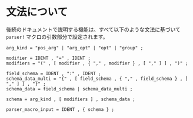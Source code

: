 # 文法について

後続のドキュメントで説明する機能は、すべて以下のような文法に基づいて `parser!` マクロの引数部分で設定されます。

```text
arg_kind = "pos_arg" | "arg_opt" | "opt" | "group" ;

modifier = IDENT , "=" , IDENT ;
modifiers = "(" , [ modifier , { "," , modifier } , [ "," ] ] , ")" ;

field_schema = IDENT , ":" , IDENT ;
schema_data_multi = "{" , [ field_schema , { "," , field_schema } , [ "," ] ] , "}" ;
schema_data = field_schema | schema_data_multi ;

schema = arg_kind , [ modifiers ] , schema_data ;

parser_macro_input = IDENT , { schema } ;
```
